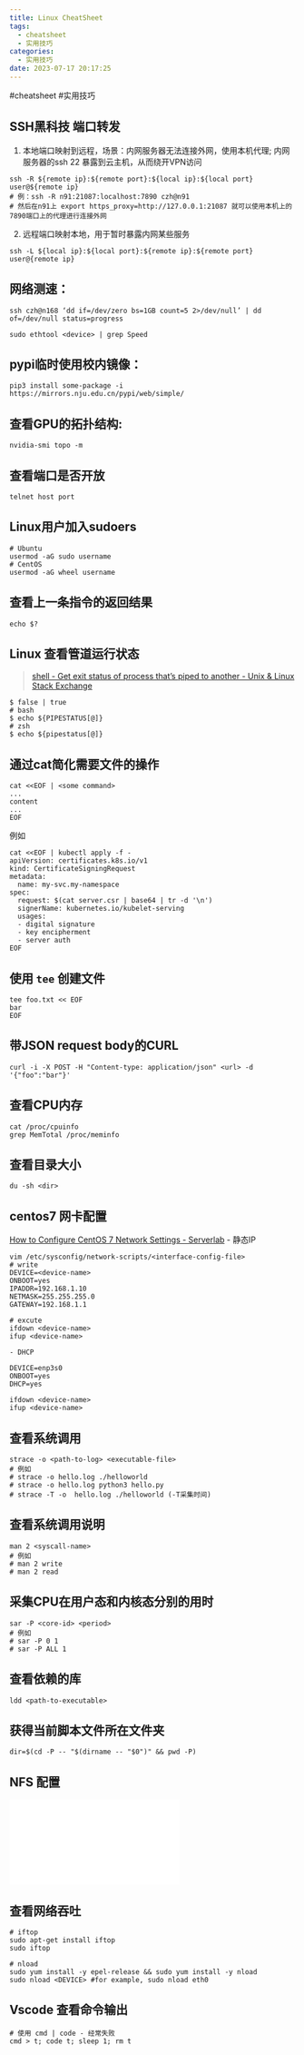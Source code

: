 ```yaml
---
title: Linux CheatSheet
tags:
  - cheatsheet
  - 实用技巧
categories:
  - 实用技巧
date: 2023-07-17 20:17:25
---
```

#cheatsheet 
#实用技巧 

## SSH黑科技 端口转发
1. 本地端口映射到远程，场景：内网服务器无法连接外网，使用本机代理;  内网服务器的ssh 22 暴露到云主机，从而绕开VPN访问
```shell
ssh -R ${remote ip}:${remote port}:${local ip}:${local port} user@${remote ip}
# 例：ssh -R n91:21087:localhost:7890 czh@n91
# 然后在n91上 export https_proxy=http://127.0.0.1:21087 就可以使用本机上的7890端口上的代理进行连接外网
```
2. 远程端口映射本地，用于暂时暴露内网某些服务
``` shell
ssh -L ${local ip}:${local port}:${remote ip}:${remote port} user@{remote ip}
```

## 网络测速： 
``` shell
ssh czh@n168 ‘dd if=/dev/zero bs=1GB count=5 2>/dev/null’ | dd of=/dev/null status=progress

sudo ethtool <device> | grep Speed
```

## pypi临时使用校内镜像： 

``` shell
pip3 install some-package -i https://mirrors.nju.edu.cn/pypi/web/simple/
```

## 查看GPU的拓扑结构: 
``` shell
nvidia-smi topo -m
```

## 查看端口是否开放
``` shell
telnet host port
```

## Linux用户加入sudoers
``` shell
# Ubuntu
usermod -aG sudo username
# CentOS
usermod -aG wheel username
```

## 查看上一条指令的返回结果
``` shell
echo $?
```

## Linux 查看管道运行状态
> [shell - Get exit status of process that’s piped to another - Unix & Linux Stack Exchange](https://unix.stackexchange.com/questions/14270/get-exit-status-of-process-thats-piped-to-another)
``` shell
$ false | true
# bash
$ echo ${PIPESTATUS[@]}
# zsh
$ echo ${pipestatus[@]}
```

## 通过cat简化需要文件的操作
```shell
cat <<EOF | <some command>
...
content
...
EOF
```
例如
```shell
cat <<EOF | kubectl apply -f -
apiVersion: certificates.k8s.io/v1
kind: CertificateSigningRequest
metadata:
  name: my-svc.my-namespace
spec:
  request: $(cat server.csr | base64 | tr -d '\n')
  signerName: kubernetes.io/kubelet-serving
  usages:
  - digital signature
  - key encipherment
  - server auth
EOF
```

## 使用 `tee` 创建文件

``` shell
tee foo.txt << EOF 
bar
EOF
```


## 带JSON request body的CURL
``` shell
curl -i -X POST -H "Content-type: application/json" <url> -d '{"foo":"bar"}' 
```

## 查看CPU内存
``` shell
cat /proc/cpuinfo
grep MemTotal /proc/meminfo
```

## 查看目录大小
``` shell
du -sh <dir>
```

## centos7 网卡配置
[How to Configure CentOS 7 Network Settings - Serverlab](https://www.serverlab.ca/tutorials/linux/administration-linux/how-to-configure-centos-7-network-settings/)
	- 静态IP
``` shell
vim /etc/sysconfig/network-scripts/<interface-config-file>
# write
DEVICE=<device-name>
ONBOOT=yes
IPADDR=192.168.1.10
NETMASK=255.255.255.0
GATEWAY=192.168.1.1

# excute
ifdown <device-name>
ifup <device-name>
```

	- DHCP
``` shell
DEVICE=enp3s0
ONBOOT=yes
DHCP=yes

ifdown <device-name>
ifup <device-name>
```

## 查看系统调用
``` shell
strace -o <path-to-log> <executable-file>
# 例如
# strace -o hello.log ./helloworld
# strace -o hello.log python3 hello.py
# strace -T -o  hello.log ./helloworld (-T采集时间)
```

## 查看系统调用说明
``` shell
man 2 <syscall-name>
# 例如
# man 2 write
# man 2 read
```

## 采集CPU在用户态和内核态分别的用时
``` shell
sar -P <core-id> <period>
# 例如
# sar -P 0 1
# sar -P ALL 1
```

 ## 查看依赖的库
``` shell
ldd <path-to-executable>
``` 

## 获得当前脚本文件所在文件夹
``` shell
dir=$(cd -P -- "$(dirname -- "$0")" && pwd -P)
```

## NFS 配置

![](img/CentOS7下yum安装和配置NFS-Zhanming'sblog.pdf
)

## 查看网络吞吐

```shell
# iftop
sudo apt-get install iftop
sudo iftop

# nload
sudo yum install -y epel-release && sudo yum install -y nload
sudo nload <DEVICE> #for example, sudo nload eth0
```


## Vscode 查看命令输出
``` shell
# 使用 cmd | code - 经常失败
cmd > t; code t; sleep 1; rm t
```
